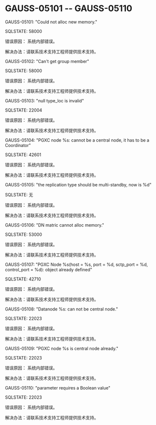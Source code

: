 # GAUSS-05101 -- GAUSS-05110

GAUSS-05101: "Could not alloc new memory."

SQLSTATE: 58000

错误原因： 系统内部错误。

解决办法：请联系技术支持工程师提供技术支持。

GAUSS-05102: "Can't get group member"

SQLSTATE: 58000

错误原因： 系统内部错误。

解决办法：请联系技术支持工程师提供技术支持。

GAUSS-05103: "null type\_loc is invalid"

SQLSTATE: 22004

错误原因： 系统内部错误。

解决办法：请联系技术支持工程师提供技术支持。

GAUSS-05104: "PGXC node %s: cannot be a central node, it has to be a Coordinator"

SQLSTATE: 42601

错误原因： 系统内部错误。

解决办法：请联系技术支持工程师提供技术支持。

GAUSS-05105: "the replication type should be multi-standby, now is %d"

SQLSTATE: 无

错误原因： 系统内部错误。

解决办法：请联系技术支持工程师提供技术支持。

GAUSS-05106: "DN matric cannot alloc memory."

SQLSTATE: 53000

错误原因： 系统内部错误。

解决办法：请联系技术支持工程师提供技术支持。

GAUSS-05107: "PGXC Node %s\(host = %s, port = %d, sctp\_port = %d, control\_port = %d\): object already defined"

SQLSTATE: 42710

错误原因： 系统内部错误。

解决办法：请联系技术支持工程师提供技术支持。

GAUSS-05108: "Datanode %s: can not be central node."

SQLSTATE: 22023

错误原因： 系统内部错误。

解决办法：请联系技术支持工程师提供技术支持。

GAUSS-05109: "PGXC node %s is central node already."

SQLSTATE: 22023

错误原因： 系统内部错误。

解决办法：请联系技术支持工程师提供技术支持。

GAUSS-05110: "parameter requires a Boolean value"

SQLSTATE: 22023

错误原因： 系统内部错误。

解决办法：请联系技术支持工程师提供技术支持。

